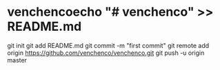 # venchencoecho "# venchenco" >> README.md
git init
git add README.md
git commit -m "first commit"
git remote add origin https://github.com/venchenco/venchenco.git
git push -u origin master
